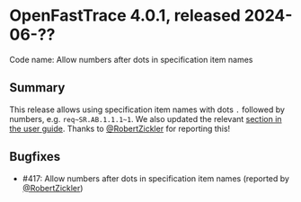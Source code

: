 # OpenFastTrace 4.0.1, released 2024-06-??

Code name: Allow numbers after dots in specification item names

## Summary

This release allows using specification item names with dots `.` followed by numbers, e.g. `req~SR.AB.1.1.1~1`. We also updated the relevant [section in the user guide](../user_guide.md#specification-item-name). Thanks to [@RobertZickler](https://github.com/RobertZickler) for reporting this!

## Bugfixes

* #417: Allow numbers after dots in specification item names (reported by [@RobertZickler](https://github.com/RobertZickler))
